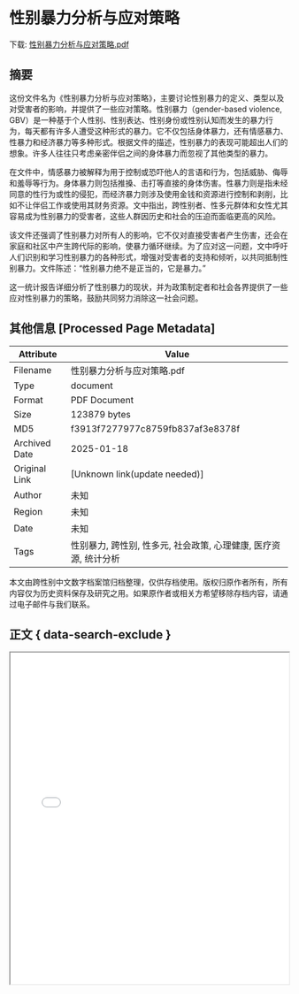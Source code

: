 # 性别暴力分析与应对策略

<!-- tcd_download_link -->
下载: <a href="../性别暴力分析与应对策略.pdf" download>性别暴力分析与应对策略.pdf</a>
<!-- tcd_download_link_end -->

## 摘要

<!-- tcd_abstract -->
这份文件名为《性别暴力分析与应对策略》，主要讨论性别暴力的定义、类型以及对受害者的影响，并提供了一些应对策略。性别暴力（gender-based violence, GBV）是一种基于个人性别、性别表达、性别身份或性别认知而发生的暴力行为，每天都有许多人遭受这种形式的暴力。它不仅包括身体暴力，还有情感暴力、性暴力和经济暴力等多种形式。根据文件的描述，性别暴力的表现可能超出人们的想象。许多人往往只考虑亲密伴侣之间的身体暴力而忽视了其他类型的暴力。

在文件中，情感暴力被解释为用于控制或恐吓他人的言语和行为，包括威胁、侮辱和羞辱等行为。身体暴力则包括推搡、击打等直接的身体伤害。性暴力则是指未经同意的性行为或性的侵犯，而经济暴力则涉及使用金钱和资源进行控制和剥削，比如不让伴侣工作或使用其财务资源。文中指出，跨性别者、性多元群体和女性尤其容易成为性别暴力的受害者，这些人群因历史和社会的压迫而面临更高的风险。

该文件还强调了性别暴力对所有人的影响，它不仅对直接受害者产生伤害，还会在家庭和社区中产生跨代际的影响，使暴力循环继续。为了应对这一问题，文中呼吁人们识别和学习性别暴力的各种形式，增强对受害者的支持和倾听，以共同抵制性别暴力。文件陈述：“性别暴力绝不是正当的，它是暴力。”

这一统计报告详细分析了性别暴力的现状，并为政策制定者和社会各界提供了一些应对性别暴力的策略，鼓励共同努力消除这一社会问题。

<!-- tcd_abstract_end -->

## 其他信息 [Processed Page Metadata]

| Attribute       | Value                                  |
|-----------------|----------------------------------------|
| Filename        | 性别暴力分析与应对策略.pdf                             |
| Type            | document                                 |
| Format          | PDF Document                               |
| Size            | 123879 bytes                           |
| MD5             | f3913f7277977c8759fb837af3e8378f                                  |
| Archived Date   | 2025-01-18                             |
| Original Link   | [Unknown link(update needed)]                         |
| Author          | 未知                               |
| Region          | 未知                               |
| Date            | 未知                                 |
| Tags            | 性别暴力, 跨性别, 性多元, 社会政策, 心理健康, 医疗资源, 统计分析                                 |

本文由跨性别中文数字档案馆归档整理，仅供存档使用。版权归原作者所有，所有内容仅为历史资料保存及研究之用。如果原作者或相关方希望移除存档内容，请通过电子邮件与我们联系。

## 正文 { data-search-exclude }

<!-- tcd_main_text -->
<iframe src="../性别暴力分析与应对策略.pdf" width="100%" height="600px">
    <p>无法显示PDF，请下载查看。</p>
</iframe>
<!-- tcd_main_text_end -->

